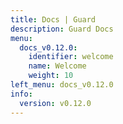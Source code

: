 ```yaml
---
title: Docs | Guard
description: Guard Docs
menu:
  docs_v0.12.0:
    identifier: welcome
    name: Welcome
    weight: 10
left_menu: docs_v0.12.0
info:
  version: v0.12.0
---
```


